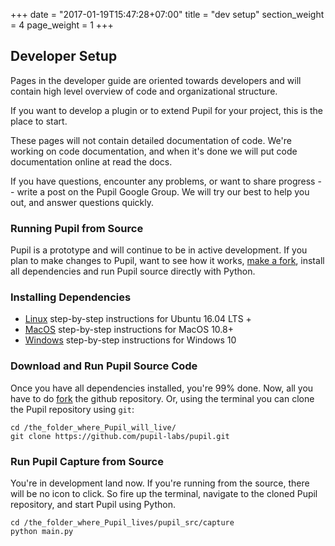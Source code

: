 +++
date = "2017-01-19T15:47:28+07:00"
title = "dev setup"
section_weight = 4
page_weight = 1
+++

## Developer Setup

Pages in the developer guide are oriented towards developers and will contain high level overview of code and organizational structure.

If you want to develop a plugin or to extend Pupil for your project, this is the place to start.

These pages will not contain detailed documentation of code. We're working on code documentation, and when it's done we will put code documentation online at read the docs.

If you have questions, encounter any problems, or want to share progress -- write a post on the Pupil Google Group. We will try our best to help you out, and answer questions quickly.

### Running Pupil from Source
Pupil is a prototype and will continue to be in active development. If you plan to make changes to Pupil, want to see how it works, [make a fork][fork], install all dependencies and run Pupil source directly with Python.

### Installing Dependencies
* [Linux](#linux-dependencies) step-by-step instructions for Ubuntu 16.04 LTS +
* [MacOS](#macos-dependencies) step-by-step instructions for MacOS 10.8+
* [Windows](#windows-dependencies) step-by-step instructions for Windows 10

### Download and Run Pupil Source Code

Once you have all dependencies installed, you're 99% done. Now, all you have to do [fork][fork] the github repository.  Or, using the terminal you can clone the Pupil repository using `git`:

```
cd /the_folder_where_Pupil_will_live/
git clone https://github.com/pupil-labs/pupil.git
```

### Run Pupil Capture from Source

You're in development land now.  If you're running from the source, there will be no icon to click. So fire up the terminal, navigate to the cloned Pupil repository, and start Pupil using Python.

```
cd /the_folder_where_Pupil_lives/pupil_src/capture
python main.py
```

[release-page]: http://github.com/pupil-labs/pupil/releases
[fork]: https://github.com/pupil-labs/pupil/fork
